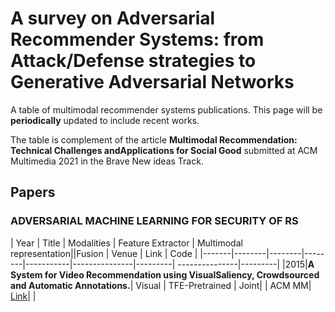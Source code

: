 # A survey on Adversarial Recommender Systems: from Attack/Defense strategies to Generative Adversarial Networks

A table of multimodal recommender systems publications. This page will be ****periodically**** updated to include recent works.

The table is complement of the article **Multimodal Recommendation: Technical Challenges andApplications for Social Good** submitted at ACM Multimedia 2021 in the Brave New ideas Track.



## Papers

### ADVERSARIAL MACHINE LEARNING FOR SECURITY OF RS
| Year        | Title           | Modalities       |   Feature Extractor     | Multimodal representation||Fusion | Venue    | Link        |  Code      |
|-------|--------|--------|--------|-----------|---------------|---------| ---------------|---------|
|2015|**A System for Video Recommendation using VisualSaliency, Crowdsourced and Automatic Annotations.**| Visual | TFE-Pretrained | Joint| | ACM MM| [Link](http://www.micc.unifi.it/blog/web-applications/a-system-for-video-recommendation-using-visual-saliency-crowdsourced-and-automatic-annotations)| |
